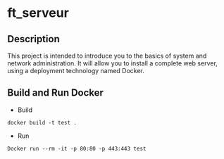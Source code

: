 # ft_serveur

## Description
This project is intended to introduce you to the basics of system and network administration. It will allow you to install a complete web server, using a deployment technology named Docker.

## Build and Run Docker

* Build
```
docker build -t test .
```

* Run
```
Docker run --rm -it -p 80:80 -p 443:443 test
```
